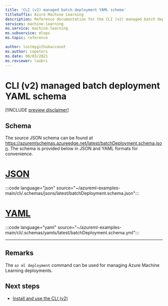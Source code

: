 ```yaml
---
title: 'CLI (v2) managed batch deployment YAML schema'
titleSuffix: Azure Machine Learning
description: Reference documentation for the CLI (v2) managed batch deployment YAML schema.
services: machine-learning
ms.service: machine-learning
ms.subservice: mlops
ms.topic: reference

author: lostmygithubaccount
ms.author: copeters
ms.date: 08/03/2021
ms.reviewer: laobri
---
```


# CLI (v2) managed batch deployment YAML schema

[!INCLUDE [preview disclaimer](../../includes/machine-learning-preview-generic-disclaimer.md)]

## Schema

The source JSON schema can be found at https://azuremlschemas.azureedge.net/latest/batchDeployment.schema.json. The schema is provided below in JSON and YAML formats for convenience.

# [JSON](#tab/json)

:::code language="json" source="~/azureml-examples-main/cli/.schemas/jsons/latest/batchDeployment.schema.json":::

# [YAML](#tab/yaml)

:::code language="yaml" source="~/azureml-examples-main/cli/.schemas/yamls/latest/batchDeployment.schema.yml":::

---

## Remarks

The `az ml deployment` command can be used for managing Azure Machine Learning deployments.

## Next steps

- [Install and use the CLI (v2)](how-to-configure-cli.md)
